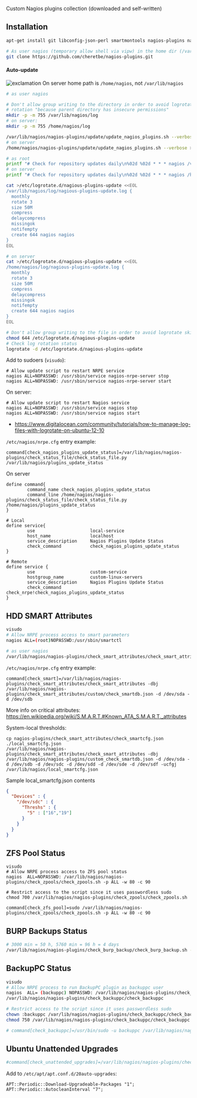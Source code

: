 Custom Nagios plugins collection (downloaded and self-written)

## Installation
```bash
apt-get install git libconfig-json-perl smartmontools nagios-plugins nagios-nrpe-server python python-tz python-dateutil

# As user nagios (temporary allow shell via vipw) in the home dir (/var/lib/nagios, check with pwd)
git clone https://github.com/cheretbe/nagios-plugins.git
```

#### Auto-update
![exclamation](https://github.com/cheretbe/notes/blob/master/images/warning_16.png) On server home path is `/home/nagios`, not `/var/lib/nagios`
```bash
# as user nagios

# Don't allow group writing to the directory in order to avoid logrotate skipping
# rotation "because parent directory has insecure permissions"
mkdir -p -m 755 /var/lib/nagios/log
# on server:
mkdir -p -m 755 /home/nagios/log

/var/lib/nagios/nagios-plugins/update/update_nagios_plugins.sh --verbose >>/var/lib/nagios/log/nagious-plugins-update.log
# on server
/home/nagios/nagios-plugins/update/update_nagios_plugins.sh --verbose >>/home/nagios/log/nagious-plugins-update.log

# as root
printf "# Check for repository updates daily\n%02d %02d * * * nagios /var/lib/nagios/nagios-plugins/update/update_nagios_plugins.sh --verbose >>/var/lib/nagios/log/nagious-plugins-update.log\n" $((RANDOM % 60)) $((RANDOM % 25)) >/etc/cron.d/nagious-plugins-update
# on server
printf "# Check for repository updates daily\n%02d %02d * * * nagios /home/nagios/nagios-plugins/update/update_nagios_plugins.sh --verbose >>/home/nagios/log/nagious-plugins-update.log\n" $((RANDOM % 60)) $((RANDOM % 25)) >/etc/cron.d/nagious-plugins-update

cat >/etc/logrotate.d/nagious-plugins-update <<EOL
/var/lib/nagios/log/nagious-plugins-update.log {
  monthly
  rotate 3
  size 50M
  compress
  delaycompress
  missingok
  notifempty
  create 644 nagios nagios
}
EOL

# on server
cat >/etc/logrotate.d/nagious-plugins-update <<EOL
/home/nagios/log/nagious-plugins-update.log {
  monthly
  rotate 3
  size 50M
  compress
  delaycompress
  missingok
  notifempty
  create 644 nagios nagios
}
EOL

# Don't allow group writing to the file in order to avoid logrotate skipping
chmod 644 /etc/logrotate.d/nagious-plugins-update
# Check log rotation status
logrotate -d /etc/logrotate.d/nagious-plugins-update
```

Add to sudoers (`visudo`):
```
# Allow update script to restart NRPE service
nagios ALL=NOPASSWD: /usr/sbin/service nagios-nrpe-server stop
nagios ALL=NOPASSWD: /usr/sbin/service nagios-nrpe-server start
```
On server:
```
# Allow update script to restart Nagios service
nagios ALL=NOPASSWD: /usr/sbin/service nagios stop
nagios ALL=NOPASSWD: /usr/sbin/service nagios start
```

* https://www.digitalocean.com/community/tutorials/how-to-manage-log-files-with-logrotate-on-ubuntu-12-10

`/etc/nagios/nrpe.cfg` entry example:
```
command[check_nagios_plugins_update_status]=/var/lib/nagios/nagios-plugins/check_status_file/check_status_file.py /var/lib/nagios/plugins_update_status
```
On server
```
define command{
        command_name check_nagios_plugins_update_status
        command_line /home/nagios/nagios-plugins/check_status_file/check_status_file.py /home/nagios/plugins_update_status
}

# Local
define service{
        use                     local-service
        host_name               localhost
        service_description     Nagios Plugins Update Status
        check_command           check_nagios_plugins_update_status
}

# Remote
define service {
        use                     custom-service
        hostgroup_name          custom-linux-servers
        service_description     Nagios Plugins Update Status
        check_command           check_nrpe!check_nagios_plugins_update_status
}
```

## HDD SMART Attributes

```bash
visudo
# Allow NRPE process access to smart parameters
nagios ALL=(root)NOPASSWD:/usr/sbin/smartctl

# as user nagios
/var/lib/nagios/nagios-plugins/check_smart_attributes/check_smart_attributes -dbj /var/lib/nagios/nagios-plugins/check_smart_attributes/custom/check_smartdb.json -d /dev/sda -d /dev/sdb
```
`/etc/nagios/nrpe.cfg` entry example:
```
command[check_smart]=/var/lib/nagios/nagios-plugins/check_smart_attributes/check_smart_attributes -dbj /var/lib/nagios/nagios-plugins/check_smart_attributes/custom/check_smartdb.json -d /dev/sda -d /dev/sdb
```
More info on critical attributes:
https://en.wikipedia.org/wiki/S.M.A.R.T.#Known_ATA_S.M.A.R.T._attributes

System-local thresholds:
```
cp nagios-plugins/check_smart_attributes/check_smartcfg.json ./local_smartcfg.json
/var/lib/nagios/nagios-plugins/check_smart_attributes/check_smart_attributes -dbj /var/lib/nagios/nagios-plugins/custom_check_smartdb.json -d /dev/sda -d /dev/sdb -d /dev/sdc -d /dev/sdd -d /dev/sde -d /dev/sdf -ucfgj /var/lib/nagios/local_smartcfg.json
```
Sample local_smartcfg.json contents
``` json
{
  "Devices" : {
    "/dev/sdc" : {
      "Threshs" : {
        "5" : ["16","19"]
      }
    }
  }
}
```

## ZFS Pool Status

```
visudo
# Allow NRPE process access to ZFS pool status
nagios  ALL=NOPASSWD: /var/lib/nagios/nagios-plugins/check_zpools/check_zpools.sh -p ALL -w 80 -c 90

# Restrict access to the script since it uses passwordless sudo
chmod 700 /var/lib/nagios/nagios-plugins/check_zpools/check_zpools.sh

command[check_zfs_pool]=sudo /var/lib/nagios/nagios-plugins/check_zpools/check_zpools.sh -p ALL -w 80 -c 90
```

## BURP Backups Status

```bash
# 3000 min = 50 h, 5760 min = 96 h = 4 days
/var/lib/nagios/nagios-plugins/check_burp_backup/check_burp_backup.sh -H bykov -w 3000 -c 5760 -d /mnt/zfs-data/burp/ -p
```

## BackupPC Status
```bash
visudo
# Allow NRPE process to run BackupPC plugin as backuppc user
nagios  ALL= (backuppc) NOPASSWD: /var/lib/nagios/nagios-plugins/check_backuppc/check_backuppc
/var/lib/nagios/nagios-plugins/check_backuppc/check_backuppc

# Restrict access to the script since it uses passwordless sudo
chown :backuppc /var/lib/nagios/nagios-plugins/check_backuppc/check_backuppc
chmod 750 /var/lib/nagios/nagios-plugins/check_backuppc/check_backuppc

# command[check_backuppc]=/usr/bin/sudo -u backuppc /var/lib/nagios/nagios-plugins/check_backuppc/check_backuppc
```

## Ubuntu Unattended Upgrades
```bash
#command[check_unattended_upgrades]=/var/lib/nagios/nagios-plugins/check_ubuntu_unattended_upgrades/unattended_upgrades.py
```
Add to `/etc/apt/apt.conf.d/20auto-upgrades`:
```
APT::Periodic::Download-Upgradeable-Packages "1";
APT::Periodic::AutocleanInterval "7";
```
